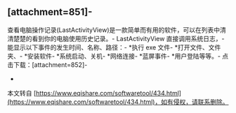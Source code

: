 \[attachment=851\]-
-
查看电脑操作记录(LastActivityView)是一款简单而有用的软件，可以在列表中清清楚楚的看到你的电脑使用历史记录。-
LastActivityView 直接调用系统日志，-
能显示以下事件的发生时间、名称、路径：-
\*执行 exe 文件-
\*打开文件、文件夹、-
\*安装软件-
\*系统启动、关机-
\*网络连接-
\*蓝屏事件-
\*用户登陆等等。-
点击下载：\[attachment=852\]-

-

本文转自 [https://www.eqishare.com/softwaretool/434.html](https://www.eqishare.com/softwaretool/434.html)，如有侵权，请联系删除。